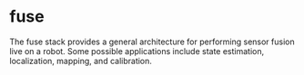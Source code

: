 # fuse
The fuse stack provides a general architecture for performing sensor fusion live on a robot. Some possible applications
include state estimation, localization, mapping, and calibration.
